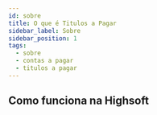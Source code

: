 ```yaml
---
id: sobre
title: O que é Titulos a Pagar
sidebar_label: Sobre
sidebar_position: 1
tags:
  - sobre
  - contas a pagar
  - titulos a pagar
---
```


## Como funciona na Highsoft

